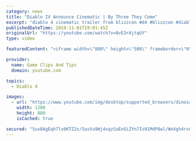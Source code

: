 ```yaml
---
category: news
title: "Diablo IV Announce Cinematic | By Three They Come"
excerpt: "diablo 4 cinematic trailer from blizzcon #d4 #blizzcon #diablo."
publishedDateTime: 2019-11-01T19:01:45Z
originalUrl: "https://youtube.com/watch?v=0vE3rAjtqUY"
type: video

featuredContent: "<iframe width=\"800\" height=\"500\" frameborder=\"0\" src=\"https://www.youtube.com/embed/0vE3rAjtqUY\" allow=\"accelerometer; autoplay; encrypted-media; gyroscope; picture-in-picture\" allowfullscreen></iframe>"

provider:
  name: Game Clips And Tips
  domain: youtube.com

topics:
  - Diablo 4

images:
  - url: "https://www.youtube.com/img/desktop/supported_browsers/dinosaur.png"
    width: 1200
    height: 800
    isCached: true

secured: "5uv8AgEqh7lx0KTZ2x/5asVu9Wj4sqzSoEnOiZYn7Is01MdP8wl/WnXgh4rvGq2bw4lrPXk3RqO3mC/bnoxcWIgZKZBKfQghi0/kfzkiyA4tSdXZbwyh7MQtzPmbzlBKGJhOXiIlOcOKTQwO5Dn7FyOOY4MT9OyScudJBloPfF47QQVj+sGMHIhQGOV+dIVNNIgF1MgtYL4VaYgS40h4fMjuTXUlLJ2GSMODzEN2Hco2NDu/f475im6HBTeGoErU+eqF/VPqUPP/Re4MqUDuxouW8YLPiIvPdN/5JvnulHGivrNHqTDfjT7Ace4tO6Ek3xAhtEmDvKpWCXgSomwuqkiXTDm3QX0kSV3xbzKijmQXe+bj4HI6udjQzWvkkZMU2DHxL9tyTJYtUog+I8FtIQ==;6ly3kaYlm/TvDsY/Gl86ig=="
---
```



